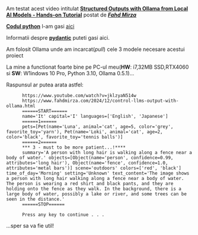 Am testat acest video intitulat [**Structured Outputs with Ollama from Local AI Models - Hands-on Tutorial**](https://www.youtube.com/watch?v=jklzyaN514w) postat de [***Fahd Mirza***](https://www.youtube.com/@fahdmirza)

[**Codul python**](https://www.fahdmirza.com/2024/12/control-llms-output-with-ollama.html) l-am gasi [aici](https://ollama.com/blog/structured-outputs)

Informatii despre [**pydantic**](https://pypi.org/project/pydantic/) puteti gasi aici.

Am folosit Ollama unde am incarcat(*pull*) cele 3 modele necesare acestui proiect

La mine a functionat foarte bine pe PC-ul meu(**HW**: i7,32MB SSD,RTX4060 si **SW**: W1indows 10 Pro, Python 3.10, Ollama 0.5.1)...

Raspunsul ar putea arata astfel:

          https://www.youtube.com/watch?v=jklzyaN514w
          https://www.fahdmirza.com/2024/12/control-llms-output-with-ollama.html
          ======START======
          name='It' capital='I' languages=['English', 'Japanese']
          ======1======
          pets=[Pet(name='Luna', animal='cat', age=5, color='grey', favorite_toy='yarn'), Pet(name='Loki', animal='cat', age=2, color='black', favorite_toy='tennis balls')]
          ======2======
          *** 3 - must to be more patient...!****
          summary='A person with long hair is walking along a fence near a body of water.' objects=[Object(name='person', confidence=0.99, attributes='long hair'), Object(name='fence', confidence=1.0, attributes='metal bars')] scene='outdoors' colors=['red', 'black'] time_of_day='Morning' setting='Unknown' text_content='The image shows a person with long hair walking along a fence near a body of water. The person is wearing a red shirt and black pants, and they are holding onto the fence as they walk. In the background, there is a large body of water, possibly a lake or river, and some trees can be seen in the distance.'
          ======STOP======
          
          Press any key to continue . . .


...sper sa va fie util!
